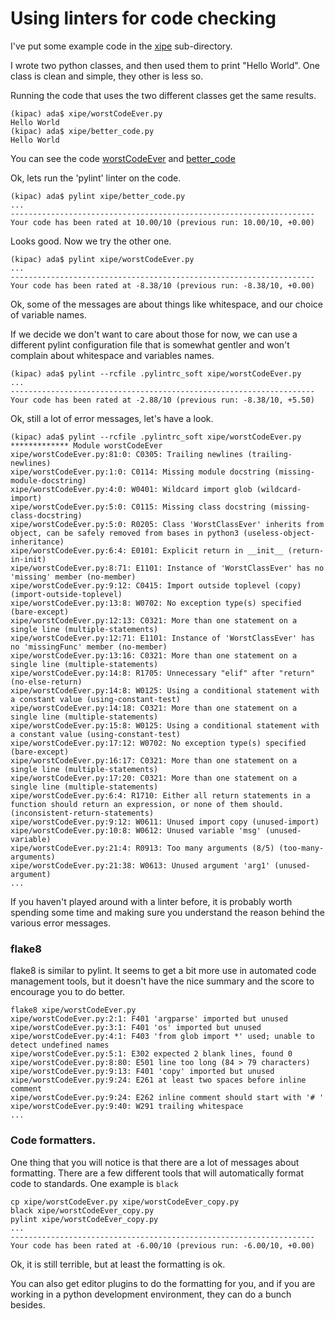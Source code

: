 # Using linters for code checking


I've put some example code in the [xipe](xipe) sub-directory.

I wrote two python classes, and then used them to print "Hello World".   One class is clean and simple, they other is less so.

Running the code that uses the two different classes get the same results.

```console
(kipac) ada$ xipe/worstCodeEver.py
Hello World
(kipac) ada$ xipe/better_code.py
Hello World
```

You can see the code [worstCodeEver](./xipe/worstCodeEver.py) and [better_code](./xipe/better_code.py)

Ok, lets run the 'pylint' linter on the code.

```console
(kipac) ada$ pylint xipe/better_code.py
...
--------------------------------------------------------------------
Your code has been rated at 10.00/10 (previous run: 10.00/10, +0.00)
```

Looks good.  Now we try the other one.


```console
(kipac) ada$ pylint xipe/worstCodeEver.py
...
--------------------------------------------------------------------
Your code has been rated at -8.38/10 (previous run: -8.38/10, +0.00)
```

Ok, some of the messages are about things like whitespace, and our choice of variable names.

If we decide we don't want to care about those for now, we can use a different pylint configuration file that is somewhat gentler and
won't complain about whitespace and variables names.



```console
(kipac) ada$ pylint --rcfile .pylintrc_soft xipe/worstCodeEver.py
...
--------------------------------------------------------------------
Your code has been rated at -2.88/10 (previous run: -8.38/10, +5.50)
```

Ok, still a lot of error messages, let's have a look.


```console
(kipac) ada$ pylint --rcfile .pylintrc_soft xipe/worstCodeEver.py
************* Module worstCodeEver
xipe/worstCodeEver.py:81:0: C0305: Trailing newlines (trailing-newlines)
xipe/worstCodeEver.py:1:0: C0114: Missing module docstring (missing-module-docstring)
xipe/worstCodeEver.py:4:0: W0401: Wildcard import glob (wildcard-import)
xipe/worstCodeEver.py:5:0: C0115: Missing class docstring (missing-class-docstring)
xipe/worstCodeEver.py:5:0: R0205: Class 'WorstClassEver' inherits from object, can be safely removed from bases in python3 (useless-object-inheritance)
xipe/worstCodeEver.py:6:4: E0101: Explicit return in __init__ (return-in-init)
xipe/worstCodeEver.py:8:71: E1101: Instance of 'WorstClassEver' has no 'missing' member (no-member)
xipe/worstCodeEver.py:9:12: C0415: Import outside toplevel (copy) (import-outside-toplevel)
xipe/worstCodeEver.py:13:8: W0702: No exception type(s) specified (bare-except)
xipe/worstCodeEver.py:12:13: C0321: More than one statement on a single line (multiple-statements)
xipe/worstCodeEver.py:12:71: E1101: Instance of 'WorstClassEver' has no 'missingFunc' member (no-member)
xipe/worstCodeEver.py:13:16: C0321: More than one statement on a single line (multiple-statements)
xipe/worstCodeEver.py:14:8: R1705: Unnecessary "elif" after "return" (no-else-return)
xipe/worstCodeEver.py:14:8: W0125: Using a conditional statement with a constant value (using-constant-test)
xipe/worstCodeEver.py:14:18: C0321: More than one statement on a single line (multiple-statements)
xipe/worstCodeEver.py:15:8: W0125: Using a conditional statement with a constant value (using-constant-test)
xipe/worstCodeEver.py:17:12: W0702: No exception type(s) specified (bare-except)
xipe/worstCodeEver.py:16:17: C0321: More than one statement on a single line (multiple-statements)
xipe/worstCodeEver.py:17:20: C0321: More than one statement on a single line (multiple-statements)
xipe/worstCodeEver.py:6:4: R1710: Either all return statements in a function should return an expression, or none of them should. (inconsistent-return-statements)
xipe/worstCodeEver.py:9:12: W0611: Unused import copy (unused-import)
xipe/worstCodeEver.py:10:8: W0612: Unused variable 'msg' (unused-variable)
xipe/worstCodeEver.py:21:4: R0913: Too many arguments (8/5) (too-many-arguments)
xipe/worstCodeEver.py:21:38: W0613: Unused argument 'arg1' (unused-argument)
...
```

If you haven't played around with a linter before, it is probably worth spending some time and making sure you
understand the reason behind the various error messages.


### flake8

flake8 is similar to pylint.   It seems to get a bit more use in automated code management tools, but it doesn't have the nice summary and the score to encourage you to do better.

```console
flake8 xipe/worstCodeEver.py
xipe/worstCodeEver.py:2:1: F401 'argparse' imported but unused
xipe/worstCodeEver.py:3:1: F401 'os' imported but unused
xipe/worstCodeEver.py:4:1: F403 'from glob import *' used; unable to detect undefined names
xipe/worstCodeEver.py:5:1: E302 expected 2 blank lines, found 0
xipe/worstCodeEver.py:8:80: E501 line too long (84 > 79 characters)
xipe/worstCodeEver.py:9:13: F401 'copy' imported but unused
xipe/worstCodeEver.py:9:24: E261 at least two spaces before inline comment
xipe/worstCodeEver.py:9:24: E262 inline comment should start with '# '
xipe/worstCodeEver.py:9:40: W291 trailing whitespace
...
```

### Code formatters.

One thing that you will notice is that there are a lot of messages about formatting.  There are a few different tools that will automatically format
code to standards.   One example is `black`

```console
cp xipe/worstCodeEver.py xipe/worstCodeEver_copy.py     
black xipe/worstCodeEver_copy.py
pylint xipe/worstCodeEver_copy.py
...
--------------------------------------------------------------------
Your code has been rated at -6.00/10 (previous run: -6.00/10, +0.00)
```

Ok, it is still terrible, but at least the formatting is ok.

You can also get editor plugins to do the formatting for you, and if you are working in a python development environment, they can do a bunch besides.

